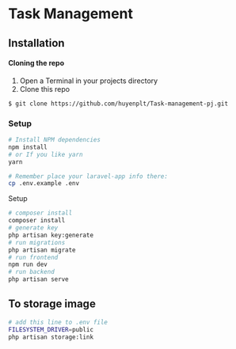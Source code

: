 # Task Management

## Installation

#### Cloning the repo

1. Open a Terminal in your projects directory 
2. Clone this repo

```shell
$ git clone https://github.com/huyenplt/Task-management-pj.git

```
### Setup
```bash
# Install NPM dependencies
npm install 
# or If you like yarn
yarn

```

```bash
# Remember place your laravel-app info there:
cp .env.example .env

```

Setup
```bash
# composer install
composer install
# generate key
php artisan key:generate
# run migrations
php artisan migrate
# run frontend
npm run dev
# run backend
php artisan serve
```

## To storage image
```bash
# add this line to .env file
FILESYSTEM_DRIVER=public
php artisan storage:link

